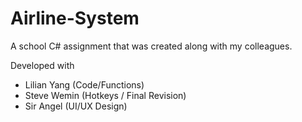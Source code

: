 # Airline-System
A school C# assignment that was created along with my colleagues. 


Developed with
  - Lilian Yang (Code/Functions)
  - Steve Wemin (Hotkeys / Final Revision)
  - Sir Angel (UI/UX Design)
